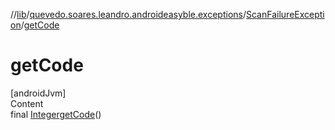 //[lib](../../index.md)/[quevedo.soares.leandro.androideasyble.exceptions](../index.md)/[ScanFailureException](index.md)/[getCode](get-code.md)



# getCode  
[androidJvm]  
Content  
final [Integer](https://docs.oracle.com/javase/8/docs/api/java/lang/Integer.html)[getCode](get-code.md)()  
  



